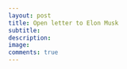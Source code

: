 ```yaml
---
layout: post
title: Open letter to Elon Musk
subtitle: 
description: 
image: 
comments: true
---
```

